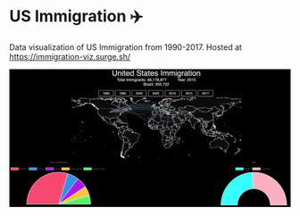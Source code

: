 # US Immigration ✈️
Data visualization of US Immigration from 1990-2017. Hosted at https://immigration-viz.surge.sh/

![Screenshot](https://github.com/elewis9989/immigration-visualization/blob/main/Screen%20Shot.png)
